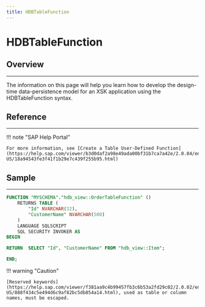 ```yaml
---
title: HDBTableFunction
---
```


HDBTableFunction
===

## Overview
---

The information on this page will help you learn how to develop the design-time data-persistence model for an XSK application using the HDBTableFunction syntax.

## Reference
---

!!! note "SAP Help Portal"

    For more information, see [Create a Table User-Defined Function](https://help.sap.com/viewer/b3d0daf2a98e49ada00bf31b7ca7a42e/2.0.04/en-US/18a94543fe3f41f1b29e7c439f255b95.html)

## Sample
---

```sql
FUNCTION "MYSCHEMA"."hdb_view::OrderTableFunction" ()
    RETURNS TABLE (
        "Id" NVARCHAR(32),
        "CustomerName" NVARCHAR(500)
    )
    LANGUAGE SQLSCRIPT
    SQL SECURITY INVOKER AS
BEGIN

RETURN  SELECT "Id", "CustomerName" FROM "hdb_view::Item";

END;
```

!!! warning "Caution"

    [Reserved keywords](https://help.sap.com/viewer/f381aa9c4b99457fb3c6b53a2fd29c02/2.0.02/en-US/888f434c5e494d6c9af82bc5db854a14.html), used as table or column names, must be escaped.
